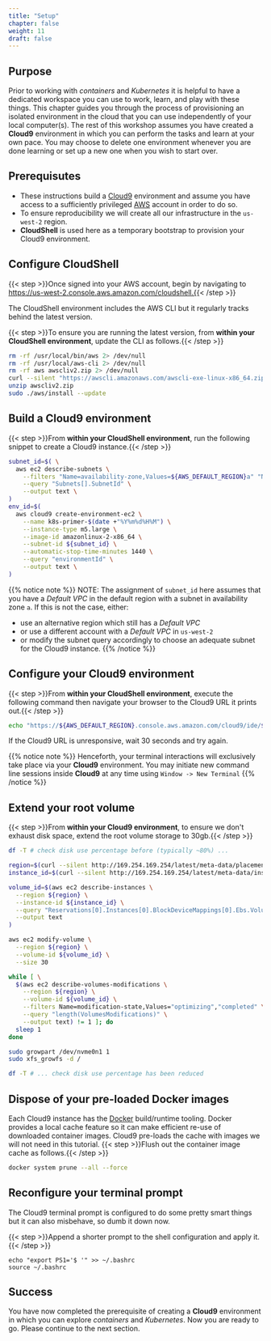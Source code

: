 ```yaml
---
title: "Setup"
chapter: false
weight: 11
draft: false
---
```


## Purpose

Prior to working with *containers* and *Kubernetes* it is helpful to have a dedicated workspace you can use to work, learn, and play with these things.
This chapter guides you through the process of provisioning an isolated environment in the cloud that you can use independently of your local computer(s).
The rest of this workshop assumes you have created a **Cloud9** environment in which you can perform the tasks and learn at your own pace.
You may choose to delete one environment whenever you are done learning or set up a new one when you wish to start over.

## Prerequisutes

- These instructions build a [Cloud9](https://aws.amazon.com/cloud9/) environment and assume you have access to a sufficiently privileged [AWS](https://aws.amazon.com/) account in order to do so.
- To ensure reproducibility we will create all our infrastructure in the `us-west-2` region. 
- **CloudShell** is used here as a temporary bootstrap to provision your Cloud9 environment.

## Configure CloudShell

{{< step >}}Once signed into your AWS account, begin by navigating to https://us-west-2.console.aws.amazon.com/cloudshell.{{< /step >}} 

The CloudShell environment includes the AWS CLI but it regularly tracks behind the latest version.

{{< step >}}To ensure you are running the latest version, from **within your CloudShell environment**, update the CLI as follows.{{< /step >}}
```bash
rm -rf /usr/local/bin/aws 2> /dev/null
rm -rf /usr/local/aws-cli 2> /dev/null
rm -rf aws awscliv2.zip 2> /dev/null
curl --silent "https://awscli.amazonaws.com/awscli-exe-linux-x86_64.zip" -o "awscliv2.zip"
unzip awscliv2.zip
sudo ./aws/install --update
```

## Build a Cloud9 environment

{{< step >}}From **within your CloudShell environment**, run the following snippet to create a Cloud9 instance.{{< /step >}}
```bash
subnet_id=$( \
  aws ec2 describe-subnets \
    --filters "Name=availability-zone,Values=${AWS_DEFAULT_REGION}a" "Name=default-for-az,Values=true" \
    --query "Subnets[].SubnetId" \
    --output text \
)
env_id=$(
  aws cloud9 create-environment-ec2 \
    --name k8s-primer-$(date +"%Y%m%d%H%M") \
    --instance-type m5.large \
    --image-id amazonlinux-2-x86_64 \
    --subnet-id ${subnet_id} \
    --automatic-stop-time-minutes 1440 \
    --query "environmentId" \
    --output text \
)
```

{{% notice note %}}
NOTE: The assignment of `subnet_id` here assumes that you have a *Default VPC* in the default region with a subnet in availability zone `a`.
If this is not the case, either:
- use an alternative region which still has a *Default VPC*
- or use a different account with a *Default VPC* in `us-west-2`
- or modify the subnet query accordingly to choose an adequate subnet for the Cloud9 instance.
{{% /notice %}}

## Configure your Cloud9 environment

{{< step >}}From **within your CloudShell environment**, execute the following command then navigate your browser to the Cloud9 URL it prints out.{{< /step >}}
```bash
echo "https://${AWS_DEFAULT_REGION}.console.aws.amazon.com/cloud9/ide/${env_id}"
```

If the Cloud9 URL is unresponsive, wait 30 seconds and try again.

{{% notice note %}}
Henceforth, your terminal interactions will exclusively take place via your **Cloud9** environment.
You may initiate new command line sessions inside **Cloud9** at any time using `Window -> New Terminal`
{{% /notice %}}

## Extend your root volume

{{< step >}}From **within your Cloud9 environment**, to ensure we don't exhaust disk space, extend the root volume storage to 30gb.{{< /step >}}
```bash
df -T # check disk use percentage before (typically ~80%) ...

region=$(curl --silent http://169.254.169.254/latest/meta-data/placement/region)
instance_id=$(curl --silent http://169.254.169.254/latest/meta-data/instance-id)

volume_id=$(aws ec2 describe-instances \
  --region ${region} \
  --instance-id ${instance_id} \
  --query "Reservations[0].Instances[0].BlockDeviceMappings[0].Ebs.VolumeId" \
  --output text
)

aws ec2 modify-volume \
  --region ${region} \
  --volume-id ${volume_id} \
  --size 30

while [ \
  $(aws ec2 describe-volumes-modifications \
    --region ${region} \
    --volume-id ${volume_id} \
    --filters Name=modification-state,Values="optimizing","completed" \
    --query "length(VolumesModifications)" \
    --output text) != 1 ]; do
  sleep 1
done

sudo growpart /dev/nvme0n1 1
sudo xfs_growfs -d /

df -T # ... check disk use percentage has been reduced
```

## Dispose of your pre-loaded Docker images

Each Cloud9 instance has the [Docker](https://www.docker.com/) build/runtime tooling.
Docker provides a local cache feature so it can make efficient re-use of downloaded container images.
Cloud9 pre-loads the cache with images we will not need in this tutorial.
{{< step >}}Flush out the container image cache as follows.{{< /step >}}
```bash
docker system prune --all --force
```

## Reconfigure your terminal prompt

The Cloud9 terminal prompt is configured to do some pretty smart things but it can also misbehave, so dumb it down now.

{{< step >}}Append a shorter prompt to the shell configuration and apply it.{{< /step >}}
```
echo "export PS1='$ '" >> ~/.bashrc
source ~/.bashrc
```

## Success

You have now completed the prerequisite of creating a **Cloud9** environment in which you can explore *containers* and *Kubernetes*.
Now you are ready to go. Please continue to the next section.
